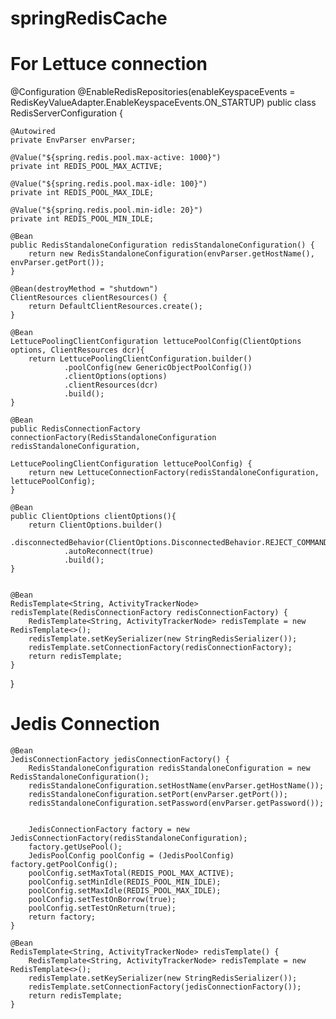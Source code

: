 # springRedisCache

# For Lettuce connection

@Configuration
@EnableRedisRepositories(enableKeyspaceEvents = RedisKeyValueAdapter.EnableKeyspaceEvents.ON_STARTUP)
public class RedisServerConfiguration {

    @Autowired
    private EnvParser envParser;

    @Value("${spring.redis.pool.max-active: 1000}")
    private int REDIS_POOL_MAX_ACTIVE;

    @Value("${spring.redis.pool.max-idle: 100}")
    private int REDIS_POOL_MAX_IDLE;

    @Value("${spring.redis.pool.min-idle: 20}")
    private int REDIS_POOL_MIN_IDLE;

    @Bean
    public RedisStandaloneConfiguration redisStandaloneConfiguration() {
        return new RedisStandaloneConfiguration(envParser.getHostName(), envParser.getPort());
    }

    @Bean(destroyMethod = "shutdown")
    ClientResources clientResources() {
        return DefaultClientResources.create();
    }

    @Bean
    LettucePoolingClientConfiguration lettucePoolConfig(ClientOptions options, ClientResources dcr){
        return LettucePoolingClientConfiguration.builder()
                .poolConfig(new GenericObjectPoolConfig())
                .clientOptions(options)
                .clientResources(dcr)
                .build();
    }

    @Bean
    public RedisConnectionFactory connectionFactory(RedisStandaloneConfiguration redisStandaloneConfiguration,
                                                    LettucePoolingClientConfiguration lettucePoolConfig) {
        return new LettuceConnectionFactory(redisStandaloneConfiguration, lettucePoolConfig);
    }

    @Bean
    public ClientOptions clientOptions(){
        return ClientOptions.builder()
                .disconnectedBehavior(ClientOptions.DisconnectedBehavior.REJECT_COMMANDS)
                .autoReconnect(true)
                .build();
    }


    @Bean
    RedisTemplate<String, ActivityTrackerNode> redisTemplate(RedisConnectionFactory redisConnectionFactory) {
        RedisTemplate<String, ActivityTrackerNode> redisTemplate = new RedisTemplate<>();
        redisTemplate.setKeySerializer(new StringRedisSerializer());
        redisTemplate.setConnectionFactory(redisConnectionFactory);
        return redisTemplate;
    }

}

# Jedis Connection


    @Bean
    JedisConnectionFactory jedisConnectionFactory() {
        RedisStandaloneConfiguration redisStandaloneConfiguration = new RedisStandaloneConfiguration();
        redisStandaloneConfiguration.setHostName(envParser.getHostName());
        redisStandaloneConfiguration.setPort(envParser.getPort());
        redisStandaloneConfiguration.setPassword(envParser.getPassword());

        
        JedisConnectionFactory factory = new JedisConnectionFactory(redisStandaloneConfiguration);
        factory.getUsePool();
        JedisPoolConfig poolConfig = (JedisPoolConfig) factory.getPoolConfig();
        poolConfig.setMaxTotal(REDIS_POOL_MAX_ACTIVE);
        poolConfig.setMinIdle(REDIS_POOL_MIN_IDLE);
        poolConfig.setMaxIdle(REDIS_POOL_MAX_IDLE);
        poolConfig.setTestOnBorrow(true);
        poolConfig.setTestOnReturn(true);
        return factory;
    }

    @Bean
    RedisTemplate<String, ActivityTrackerNode> redisTemplate() {
        RedisTemplate<String, ActivityTrackerNode> redisTemplate = new RedisTemplate<>();
        redisTemplate.setKeySerializer(new StringRedisSerializer());
        redisTemplate.setConnectionFactory(jedisConnectionFactory());
        return redisTemplate;
    }
